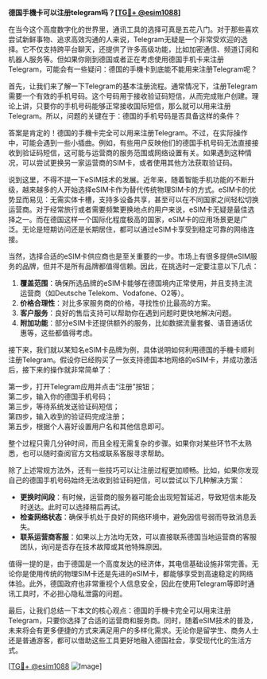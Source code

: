 **德国手機卡可以注册telegram吗？[[TG💪+ @esim1088](https://t.me/s/esim1088)]**

在当今这个高度数字化的世界里，通讯工具的选择可真是五花八门。对于那些喜欢尝试新鲜事物、追求高效沟通的人来说，Telegram无疑是一个非常受欢迎的选择。它不仅支持跨平台聊天，还提供了许多高级功能，比如加密通信、频道订阅和机器人服务等。但如果你刚到德国或者正在考虑使用德国手机卡来注册Telegram，可能会有一些疑问：德国的手機卡到底能不能用来注册Telegram呢？

首先，让我们来了解一下Telegram的基本注册流程。通常情况下，注册Telegram需要一个有效的手机号码。这个号码用于接收验证码短信，从而完成账户创建。理论上讲，只要你的手机号码能够正常接收国际短信，那么就可以用来注册Telegram。所以，问题的关键在于：德国的手机号码是否具备这样的条件？

答案是肯定的！德国的手機卡完全可以用来注册Telegram。不过，在实际操作中，可能会遇到一些小插曲。例如，有些用户反映他们的德国手机号码无法直接接收到验证码短信，这可能与运营商的服务范围或网络设置有关。如果遇到这种情况，可以尝试更换另一家运营商的SIM卡，或者使用其他方法获取验证码。

说到这里，不得不提一下eSIM技术的发展。近年来，随着智能手机功能的不断升级，越来越多的人开始选择eSIM卡作为替代传统物理SIM卡的方式。eSIM卡的优势显而易见：无需实体卡槽，支持多设备共享，甚至可以在不同国家之间轻松切换运营商。对于经常旅行或者需要频繁更换地点的用户来说，eSIM卡无疑是最佳选择之一。而在德国这样一个国际化程度极高的国家，eSIM卡的应用场景更是广泛。无论是短期访问还是长期居住，都可以通过eSIM卡享受到稳定可靠的网络连接。

当然，选择合适的eSIM卡供应商也是至关重要的一步。市场上有很多提供eSIM服务的品牌，但并不是所有品牌都值得信赖。因此，在挑选时一定要注意以下几点：

1. **覆盖范围**：确保所选品牌的eSIM卡能够在德国境内正常使用，并且支持主流运营商（如Deutsche Telekom、Vodafone、O2等）。
2. **价格合理性**：对比多家服务商的价格，寻找性价比最高的方案。
3. **客户服务**：良好的售后支持可以帮助你在遇到问题时更快地解决问题。
4. **附加功能**：部分eSIM卡还提供额外的服务，比如数据流量套餐、语音通话优惠等，这些都值得考虑。

接下来，我们就以某知名eSIM卡品牌为例，具体说明如何利用德国的手機卡顺利注册Telegram。假设你已经购买了一张支持德国本地网络的eSIM卡，并成功激活后，接下来的操作就非常简单了：

第一步，打开Telegram应用并点击“注册”按钮；  
第二步，输入你的德国手机号码；  
第三步，等待系统发送验证码短信；  
第四步，输入收到的验证码完成注册；  
第五步，根据个人喜好设置用户名和其他信息即可。

整个过程只需几分钟时间，而且全程无需复杂的步骤。如果你对某些环节不太熟悉，也可以随时查阅官方文档或联系客服寻求帮助。

除了上述常规方法外，还有一些技巧可以让注册过程更加顺畅。比如，如果你发现自己的德国手机号码始终无法收到验证码短信，可以尝试以下几种解决方案：

- **更换时间段**：有时候，运营商的服务器可能会出现短暂延迟，导致短信未能及时送达。此时可以选择稍后再试。
- **检查网络状态**：确保手机处于良好的网络环境中，避免因信号弱而导致消息丢失。
- **联系运营商客服**：如果以上方法均无效，可以直接联系德国当地运营商的客服团队，询问是否存在技术故障或其他特殊原因。

值得一提的是，由于德国是一个高度发达的经济体，其电信基础设施非常完善。无论你是使用传统的物理SIM卡还是先进的eSIM卡，都能够享受到高速稳定的网络体验。此外，德国政府也非常重视个人信息安全，因此在使用Telegram等即时通讯工具时，不必担心隐私泄露的问题。

最后，让我们总结一下本文的核心观点：德国的手機卡完全可以用来注册Telegram，只要你选择了合适的运营商和服务商。同时，随着eSIM技术的普及，未来将会有更多便捷的方式来满足用户的多样化需求。无论你是留学生、商务人士还是普通游客，都可以借助这些工具更好地融入德国社会，享受现代化的生活方式。

[[TG💪+ @esim1088](https://t.me/s/esim1088) ![Image](https://i.postimg.cc/4NQfJmqS/Snipaste-2025-05-13-00-14-12.png)]